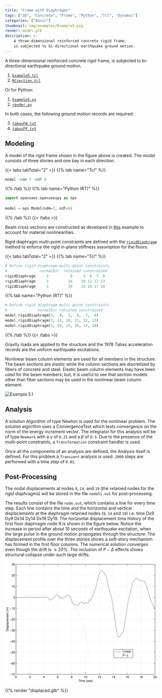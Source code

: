 ```yaml
---
title: "Frame with Diaphragms"
tags: ["3D", "Concrete", "Frame", "Python", "Tcl", "Dynamic"]
categories: ["Basic"]
thumbnail: img/examples/Example5.png
render: model.glb
description: >-
    A three-dimensional reinforced concrete rigid frame,
    is subjected to bi-directional earthquake ground motion.
---
```



A three-dimensional reinforced concrete rigid frame,
is subjected to bi-directional earthquake ground motion.

1.  [`Example5.tcl`](Example5.tcl)
2.  [`RCsection.tcl`](RCsection.tcl)

Or for Python:
1.  [`Example5.py`](Example5.py)
2.  [`render.py`](render.py)

In both cases, the following ground motion records are required:

3.  [`tabasFN.txt`](tabasFN.txt)
4.  [`tabasFP.txt`](tabasFP.txt)


## Modeling

A model of the rigid frame shown in the figure above is created. 
The model consists of three stories and one bay in each direction. 

{{< tabs tabTotal="2" >}}
{{% tab name="Tcl" %}}
```tcl
model -ndm 3 -ndf 6
```
{{% /tab %}}
{{% tab name="Python (RT)" %}}
```python
import opensees.openseespy as ops

model = ops.Model(ndm=3, ndf=6)
```
{{% /tab %}}
{{< /tabs >}}

Beam cross sections are constructed as developed in [this](../example2) example
to account for material nonlinearities.

Rigid diaphragm multi-point constraints
are defined with the [`rigidDiaphragm`](https://opensees.github.io/OpenSeesDocumentation/user/manual/model/mp_constraint/rigidDiaphragm.html) method to enforce the rigid in-plane stiffness assumption for the
floors. 

{{< tabs tabTotal="2" >}}
{{% tab name="Tcl" %}}
```tcl
# Define rigid diaphragm multi-point constraints
#               normalDir  retained constrained
rigidDiaphragm     3          9     5  6  7  8
rigidDiaphragm     3         14    10 11 12 13
rigidDiaphragm     3         19    15 16 17 18
```
{{% tab name="Python (RT)" %}}
```python
# Define rigid diaphragm multi-point constraints
#              normalDir retained constrained
model.rigidDiaphragm(3,  9,  5,  6,  7,  8)
model.rigidDiaphragm(3, 14, 10, 11, 12, 13)
model.rigidDiaphragm(3, 19, 15, 16, 17, 18)
```
{{% /tab %}}
{{< /tabs >}}

Gravity loads are applied to the structure and the 1978 Tabas
acceleration records are the uniform earthquake excitations.

Nonlinear beam column elements are used for all members in the
structure. The beam sections are elastic while the column sections are
discretized by fibers of concrete and steel. Elastic beam column
elements may have been used for the beam members; but, it is useful to
see that section models other than fiber sections may be used in the
nonlinear beam column element.

![Example 5.1](img/Example4.svg)



## Analysis

A solution Algorithm of type Newton is used for the nonlinear problem.
The solution algorithm uses a ConvergenceTest which tests convergence on
the norm of the energy increment vector. The integrator for this
analysis will be of type `Newmark` with a $\gamma$ of `0.25` and a $\beta$
of `0.5`. 
Due to the presence of the multi-point constraints, a
`Transformation` constraint handler is used. 

<!--
The equations are formed
using a sparse storage scheme which will perform pivoting during the
equation solving, so the System is SparseGeneral. As SparseGeneral will
perform it's own internal numbering of the equations, a Plain numberer
is used which simply assigns equation numbers to the degrees-of-freedom.
-->

Once all the components of an analysis are defined, the Analysis 
itself is defined. For this problem a `Transient` analysis is used.
`2000` steps are performed with a time step of `0.01`.

## Post-Processing

The nodal displacements at nodes `9`, `14`, and `19` (the retained nodes for
the rigid diaphragms) will be stored in the file `node51.out` for
post-processing.


The results consist of the file `node.out`, which contains a line for
every time step. Each line contains the time and the horizontal and
vertical displacements at the diaphragm retained nodes (`9`, `14` and `19`)
i.e. time Dx9 Dy9 Dx14 Dy14 Dx19 Dy19. The horizontal displacement time
history of the first floor diaphragm node 9 is shown in the
figure below. Notice the increase in period after about 10
seconds of earthquake excitation, when the large pulse in the ground
motion propogates through the structure. The displacement profile over
the three stories shows a soft-story mechanism has formed in the first
floor columns. The numerical solution converges even though the drift is
$\approx 20 \%$. The inclusion of $P-\Delta$ effects shows structural
collapse under such large drifts.

![Node 9 displacement time history](RigidFrameDisp.svg)


{{% render "displaced.glb" %}}

